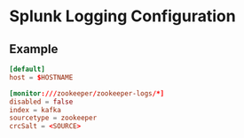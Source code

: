 # Splunk Logging Configuration

## Example

```conf
[default]
host = $HOSTNAME

[monitor:///zookeeper/zookeeper-logs/*]
disabled = false
index = kafka
sourcetype = zookeeper
crcSalt = <SOURCE>
```
